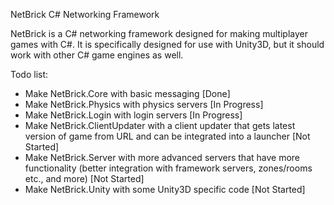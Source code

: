 NetBrick C# Networking Framework

NetBrick is a C# networking framework designed for making multiplayer games with C#. It is specifically designed for use with Unity3D, but it should work with other C# game engines as well.

Todo list:

- Make NetBrick.Core with basic messaging [Done]
- Make NetBrick.Physics with physics servers [In Progress]
- Make NetBrick.Login with login servers [In Progress]
- Make NetBrick.ClientUpdater with a client updater that gets latest version of game from URL and can be integrated into a launcher [Not Started]
- Make NetBrick.Server with more advanced servers that have more functionality (better integration with framework servers, zones/rooms etc., and more) [Not Started]
- Make NetBrick.Unity with some Unity3D specific code [Not Started]
